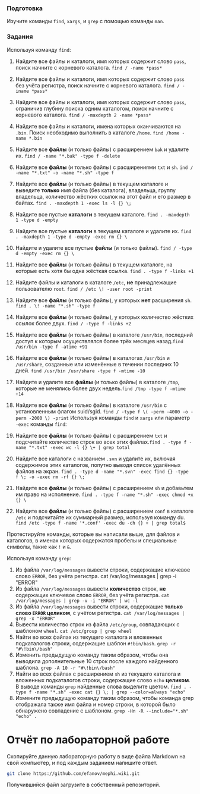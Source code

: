 ### Подготовка

Изучите команды `find`, `xargs`, и `grep` с помощью команды `man`.

### Задания

Используя команду `find`:

1. Найдите все файлы и каталоги, имя которых содержит слово `pass`, поиск начните с корневого каталога. `find / -name *pass*`
2. Найдите все файлы и каталоги, имя которых содержит слово `pass` без учёта регистра, поиск начните с корневого каталога. `find / -iname *pass*`
3. Найдите все файлы и каталоги, имя которых содержит слово `pass`, ограничив глубину поиска одним каталогом, поиск начните с корневого каталога. `find / -maxdepth 2 -name *pass*`
4. Найдите все файлы и каталоги, имена которых оканчиваются на `.bin`. Поиск необходимо выполнить в каталоге `/home`. `find /home -name *.bin`
5. Найдите все **файлы** (и только файлы) с расширением `bak` и удалите их. `find / -name "*.bak" -type f -delete`
6. Найдите все **файлы** (и только файлы) с расширениями `txt` и `sh`. `ind / -name "*.txt" -o -name "*.sh" -type f`
7. Найдите все **файлы** (и только файлы) в текущем каталоге и выведите **только** имя файла (без каталога), владельца, группу владельца, количество жёстких ссылок на этот файл и его размер в байтах. `find . -maxdepth 1 -exec ls -l {} \;`
8. Найдите все пустые **каталоги** в текущем каталоге. `find . -maxdepth 1 -type d -empty`
9. Найдите все пустые **каталоги** в текущем каталоге и удалите их. `find . -maxdepth 1 -type d -empty -exec rm {} \`
10. Найдите и удалите все пустые **файлы** (и только файлы). `find / -type d -empty -exec rm {} \`
11. Найдите все **файлы** (и только файлы) в текущем каталоге, на которые есть хотя бы одна жёсткая ссылка. `find . -type f -links +1`
12. Найдите файлы и каталоги в каталоге `/etc`, **не** принадлежащие пользователю `root`. `find / /etc \! -user root -print`
13. Найдите все **файлы** (и только файлы), у которых **нет** расширения `sh`. `find . \! -name "*.sh" -type f`
14. Найдите все **файлы** (и только файлы), у которых количество жёстких ссылок более двух. `find / -type f -links +2`
15. Найдите все **файлы** (и только файлы) в каталоге `/usr/bin`, последний доступ к которым осуществлялся более трёх месяцев назад.`find /usr/bin -type f -atime +91`
16. Найдите все **файлы** (и только файлы) в каталогах `/usr/bin` и `/usr/share`, созданные или изменённые в течении последних 10 дней. `find /usr/bin /usr/share -type f -mtime -10`
17. Найдите и удалите все **файлы** (и только файлы) в каталоге `/tmp`, которые не менялись более двух недель.`find /tmp -type f -mtime +14`
18. Найдите все **файлы** (и только файлы) в каталоге `/usr/bin` с установленным флагом suid/sgid.
`find / -type f \( -perm -4000 -o -perm -2000 \) -print`
Используя команды `find` и `xargs` или параметр `-exec` команды `find`:

1. Найдите все **файлы** (и только файлы) с расширением `txt` и подсчитайте количество строк во всех этих файлах.`find . -type f -name "*.txt" -exec wc -l {} \+ | grep total`
2. Найдите все каталоги с названием `.svn` и удалите их, включая содержимое этих каталогов, попутно выводя список удалённых файлов на экран. `find . -type d -name "*.svn" -exec find {} -type f \; -o -exec rm -rf {} \;`
3. Найдите все **файлы** (и только файлы) с расширением `sh` и добавьтем им право на исполнение. `find . -type f -name "*.sh" -exec chmod +x {} \`
4. Найдите все **файлы** (и только файлы) с расширением `conf` в каталоге `/etc` и подсчитайте их суммарный размер, используя команду du. `find /etc -type f -name '*.conf' -exec du -ch {} + | grep total$`

Протестируйте команды, которые вы написали выше, для файлов и каталогов, в именах которых содержатся пробелы и специальные символы, такие как `!` и `&`.

Используя команду `grep`:

1. Из файла `/var/log/messages` вывести строки, содержащие ключевое слово `ERROR`, без учёта регистра. 
cat /var/log/messages | grep -i "ERROR"
2. Из файла `/var/log/messages` вывести **количество** строк, **не** содержащих ключевое слово `ERROR`, без учёта регистра. `cat /var/log/messages | grep -v -i "ERROR" | wc -l`
3. Из файла `/var/log/messages` вывести строки, содержащие **только слово `ERROR` целиком**, с учётом регистра. `cat /var/log/messages | grep -x "ERROR"`
4. Вывести количество строк из файла `/etc/group`, совпадающих с шаблоном `wheel`. `cat /etc/group | grep wheel`
5. Найти во всех файлах из текущего каталога и вложенных подкаталогов строки, содержащие шаблон `#!bin/bash`. `grep -r "#\!bin\/bash"`
6. Изменить предыдущую команду таким образом, чтобы она выводила дополнительные 10 строк после каждого найденного шаблона. `grep -A 10 -r "#\!bin\/bash"`
7. Найти во всех файлах с расширением `sh` из текущего каталога и вложенных подкаталогов строки, содержащие слово `echo` **целиком**. В выводе команды `grep` найденные слова выделите цветом.
`find . -type f -name "*.sh" -exec cat {} \; | grep --color=always "echo"`
8. Измените предыдущую команду таким образом, чтобы команда grep отображала также имя файла и номер строки, в которой было обнаружено совпадение с шаблоном. `grep -Hn -R --include="*.sh" "echo" .`

# Отчёт по лабораторной работе

Скопируйте данную лабораторную работу в виде файла Markdown на свой компьютер, и под каждым заданием напишите ответ.

```sh
git clone https://github.com/efanov/mephi.wiki.git
```

Получившийся файл загрузите в собственный репозиторий.
